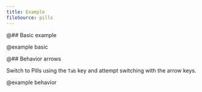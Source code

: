 ```yaml
---
title: Example
fileSource: pills
---
```


@## Basic example

@example basic

@## Behavior arrows

Switch to Pills using the `Tab` key and attempt switching with the arrow keys.

@example behavior

